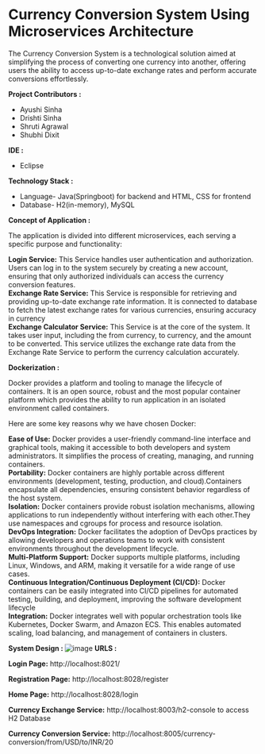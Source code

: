 # Currency Conversion System Using Microservices Architecture

The Currency Conversion System is a technological solution aimed at simplifying the process of converting one currency into another, offering users the ability to access up-to-date exchange rates and perform accurate conversions effortlessly. 

<b> Project Contributors : </b>
* Ayushi Sinha
* Drishti Sinha
* Shruti Agrawal
* Shubhi Dixit

<b> IDE : </b> 
* Eclipse

<b> Technology Stack : </b>
* Language- Java(Springboot) for backend and HTML, CSS for frontend
* Database- H2(in-memory), MySQL

<b> Concept of Application : </b>

The application is divided into different microservices, each serving a specific purpose and functionality:

**Login Service:** This Service handles user authentication and authorization. Users can log in to the system securely by creating a new account, ensuring that only authorized individuals can access the currency conversion features.
<br>
**Exchange Rate Service:** This Service is responsible for retrieving and providing up-to-date exchange rate information. It is connected to database to fetch the latest exchange rates for various currencies, ensuring accuracy in currency
<br>
**Exchange Calculator Service:** This Service is at the core of the system. It takes user input, including the from currency, to currency, and the amount to be converted. This service utilizes the exchange rate data from the Exchange Rate Service to perform the currency calculation accurately.

<b> Dockerization : </b>

Docker provides a platform and tooling to manage the lifecycle of containers. It is an open source, robust and the most popular container platform which provides the ability to run application in an isolated environment called containers.

Here are some key reasons why we have chosen Docker:

**Ease of Use:** Docker provides a user-friendly command-line interface and graphical tools, making it accessible to both developers and system administrators. It simplifies the process of creating, managing, and running containers.
<br>
**Portability:** Docker containers are highly portable across different environments (development, testing, production, and cloud).Containers encapsulate all dependencies, ensuring consistent behavior regardless of the host system.
<br>
**Isolation:** Docker containers provide robust isolation mechanisms, allowing applications to run independently without interfering with each other.They use namespaces and cgroups for process and resource isolation.
<br>
**DevOps Integration:** Docker facilitates the adoption of DevOps practices by allowing developers and operations teams to work with consistent environments throughout the development lifecycle.
<br>
**Multi-Platform Support:** Docker supports multiple platforms, including Linux, Windows, and ARM, making it versatile for a wide range of use cases.
<br>
**Continuous Integration/Continuous Deployment (CI/CD):** Docker containers can be easily integrated into CI/CD pipelines for automated testing, building, and deployment, improving the software development lifecycle
<br>
**Integration:** Docker integrates well with popular orchestration tools like Kubernetes, Docker Swarm, and Amazon ECS. This enables automated scaling, load balancing, and management of containers in clusters.

<b> System Design : </b>
![image](https://github.com/Shubhiidixit/Microservices-Springboot/assets/123651074/65342d47-47af-4d11-9f3b-df0b794521dd)
 <b> URLS : </b>

**Login Page:** http://localhost:8021/

**Registration Page:** http://localhost:8028/register

**Home Page:** http://localhost:8028/login

**Currency Exchange Service:** http://localhost:8003/h2-console to access H2 Database

**Currency Conversion Service:** http://localhost:8005/currency-conversion/from/USD/to/INR/20




  

